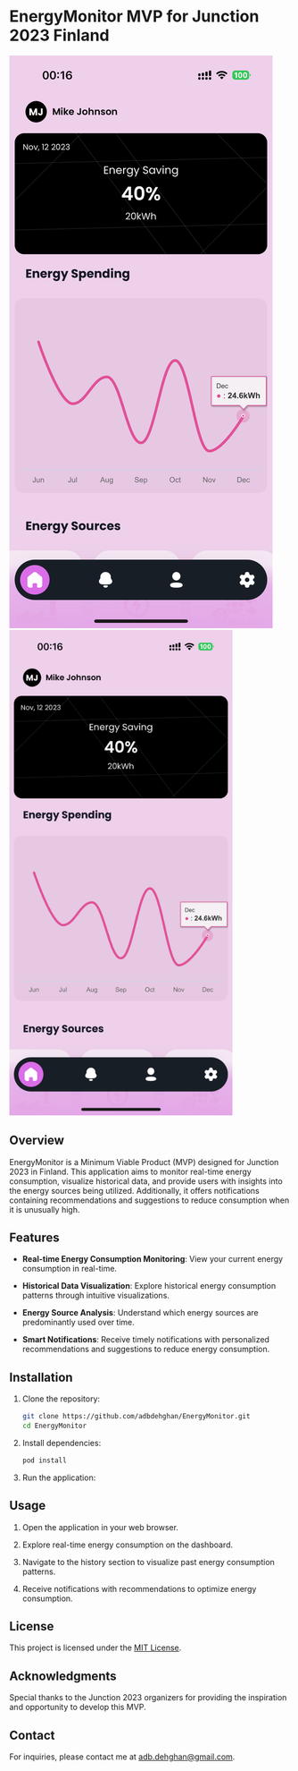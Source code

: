 # EnergyMonitor MVP for Junction 2023 Finland

![EnergyMonitor Logo](https://github.com/adbdehghan/HorizonPower/blob/main/screenshot.png)
<img src='https://github.com/adbdehghan/HorizonPower/blob/main/screenshot.png' width='400'>

## Overview

EnergyMonitor is a Minimum Viable Product (MVP) designed for Junction 2023 in Finland. This application aims to monitor real-time energy consumption, visualize historical data, and provide users with insights into the energy sources being utilized. Additionally, it offers notifications containing recommendations and suggestions to reduce consumption when it is unusually high.

## Features

- **Real-time Energy Consumption Monitoring**: View your current energy consumption in real-time.
  
- **Historical Data Visualization**: Explore historical energy consumption patterns through intuitive visualizations.

- **Energy Source Analysis**: Understand which energy sources are predominantly used over time.

- **Smart Notifications**: Receive timely notifications with personalized recommendations and suggestions to reduce energy consumption.

## Installation

1. Clone the repository:

    ```bash
    git clone https://github.com/adbdehghan/EnergyMonitor.git
    cd EnergyMonitor
    ```

2. Install dependencies:

    ```bash
    pod install
    ```

3. Run the application:


## Usage

1. Open the application in your web browser.

2. Explore real-time energy consumption on the dashboard.

3. Navigate to the history section to visualize past energy consumption patterns.

4. Receive notifications with recommendations to optimize energy consumption.


## License

This project is licensed under the [MIT License](LICENSE).

## Acknowledgments

Special thanks to the Junction 2023 organizers for providing the inspiration and opportunity to develop this MVP.

## Contact

For inquiries, please contact me at adb.dehghan@gmail.com.

